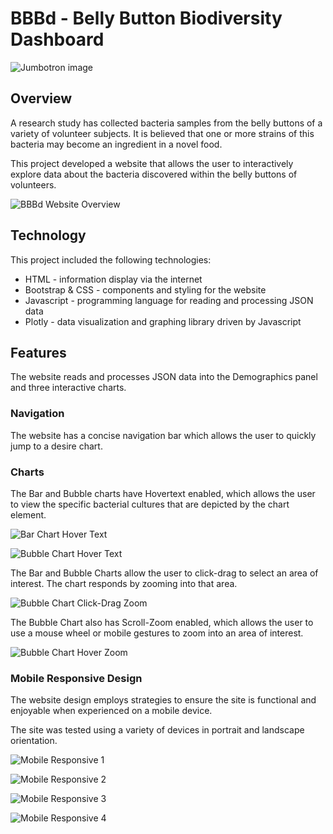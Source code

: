 # BBBd - Belly Button Biodiversity Dashboard
![Jumbotron image](/static/img/dna-bacterias.jpg)
## Overview
A research study has collected bacteria samples from the belly buttons of a variety of volunteer subjects.  It is believed that one or more strains of this bacteria may become an ingredient in a novel food.

This project developed a website that allows the user to interactively explore data about the bacteria discovered within the belly buttons of volunteers.

![BBBd Website Overview](Resources/BBBd.png)

## Technology
This project included the following technologies:
* HTML - information display via the internet
* Bootstrap & CSS - components and styling for the website
* Javascript - programming language for reading and processing JSON data
* Plotly - data visualization and graphing library driven by Javascript

## Features
The website reads and processes JSON data into the Demographics panel and three interactive charts.

### Navigation
The website has a concise navigation bar which allows the user to quickly jump to a desire chart.

### Charts
The Bar and Bubble charts have Hovertext enabled, which allows the user to view the specific bacterial cultures that are depicted by the chart element.

![Bar Chart Hover Text](Resources/Bar-Hover.png)

![Bubble Chart Hover Text](Resources/Bubble-Hover.png)

The Bar and Bubble Charts allow the user to click-drag to select an area of interest.  The chart responds by zooming into that area.

![Bubble Chart Click-Drag Zoom](Resources/Bubble-ClickDrag-Zoom.png)

The Bubble Chart also has Scroll-Zoom enabled, which allows the user to use a mouse wheel or mobile gestures to zoom into an area of interest.

![Bubble Chart Hover Zoom](Resources/Bubble-Hover-Zoom.png)

### Mobile Responsive Design
The website design employs strategies to ensure the site is functional and enjoyable when experienced on a mobile device.

The site was tested using a variety of devices in portrait and landscape orientation.

![Mobile Responsive 1](Resources/Mobile-responsive1.png)

![Mobile Responsive 2](Resources/Mobile-responsive2.png)

![Mobile Responsive 3](Resources/Mobile-responsive3.png)

![Mobile Responsive 4](Resources/Mobile-responsive4.png)
